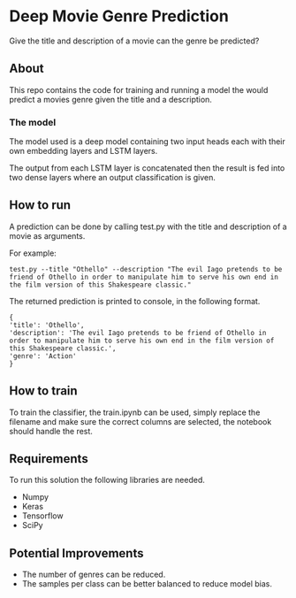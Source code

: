# Deep Movie Genre Prediction
Give the title and description of a movie can the genre be predicted?
## About
This repo contains the code for training and running a model the would predict a movies genre given the title and a description.
### The model
The model used is a deep model containing two input heads each with their own embedding layers and LSTM layers.

The output from each LSTM layer is concatenated then the result is fed into two dense layers where an output classification is given. 
## How to run
A prediction can be done by calling test.py with the title and description of a movie as arguments.

For example:
```
test.py --title "Othello" --description "The evil Iago pretends to be friend of Othello in order to manipulate him to serve his own end in the film version of this Shakespeare classic."
```
The returned prediction is printed to console, in the following format.
```
{
'title': 'Othello',
'description': 'The evil Iago pretends to be friend of Othello in order to manipulate him to serve his own end in the film version of this Shakespeare classic.', 
'genre': 'Action'
}
```
## How to train
To train the classifier, the train.ipynb can be used, simply replace the filename and make sure the correct columns are selected, the notebook should handle the rest.
## Requirements
To run this solution the following libraries are needed.
* Numpy
* Keras
* Tensorflow
* SciPy
## Potential Improvements
* The number of genres can be reduced.
* The samples per class can be better balanced to reduce model bias.
